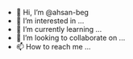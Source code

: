 - 👋 Hi, I’m @ahsan-beg
- 👀 I’m interested in ...
- 🌱 I’m currently learning ...
- 💞️ I’m looking to collaborate on ...
- 📫 How to reach me ...

<!---
ahsan-beg/ahsan-beg is a ✨ special ✨ repository because its `README.md` (this file) appears on your GitHub profile.
You can click the Preview link to take a look at your changes.
--->

